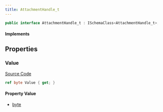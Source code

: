 ```yaml
---
title: AttachmentHandle_t
---
```


```csharp
public interface AttachmentHandle_t : ISchemaClass<AttachmentHandle_t>, ISchemaField, ISchemaClass, INativeHandle
```

#### Implements

## Properties

### Value

[Source Code](https://github.com/swiftly-solution/swiftlys2/blob/main/managed/src/SwiftlyS2.Generated/Schemas/Interfaces/AttachmentHandle_t.cs#L17)

```csharp
ref byte Value { get; }
```

#### Property Value

- [byte](https://learn.microsoft.com/dotnet/api/system.byte)

